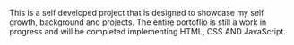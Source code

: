 This is a self developed project that is designed to showcase my self growth, background and projects. The entire portoflio is still a work in progress and will be completed implementing HTML, CSS AND JavaScript.
